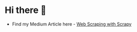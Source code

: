 # Hi there 👋

* Find my Medium Article here - [Web Scraping with Scrapy]('https://bit.ly/3nM39Vs')

